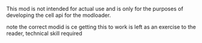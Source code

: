This mod is not intended for actual use and is only for the purposes of developing the cell api for the modloader.

note the correct modid is ce
getting this to work is left as an exercise to the reader, technical skill required

